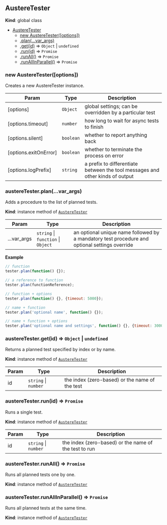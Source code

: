 <a name="AustereTester"></a>

## AustereTester
**Kind**: global class  

* [AustereTester](#AustereTester)
    * [new AustereTester([options])](#new_AustereTester_new)
    * [.plan(...var_args)](#AustereTester+plan)
    * [.get(id)](#AustereTester+get) ⇒ <code>Object</code> &#124; <code>undefined</code>
    * [.run(id)](#AustereTester+run) ⇒ <code>Promise</code>
    * [.runAll()](#AustereTester+runAll) ⇒ <code>Promise</code>
    * [.runAllInParallel()](#AustereTester+runAllInParallel) ⇒ <code>Promise</code>

<a name="new_AustereTester_new"></a>

### new AustereTester([options])
Creates a new AustereTester instance.


| Param | Type | Description |
| --- | --- | --- |
| [options] | <code>Object</code> | global settings; can be overridden by a particular test |
| [options.timeout] | <code>number</code> | how long to wait for async tests to finish |
| [options.silent] | <code>boolean</code> | whether to report anything back |
| [options.exitOnError] | <code>boolean</code> | whether to terminate the process on error |
| [options.logPrefix] | <code>string</code> | a prefix to differentiate between the tool messages and other kinds of output |

<a name="AustereTester+plan"></a>

### austereTester.plan(...var_args)
Adds a procedure to the list of planned tests.

**Kind**: instance method of <code>[AustereTester](#AustereTester)</code>  

| Param | Type | Description |
| --- | --- | --- |
| ...var_args | <code>string</code> &#124; <code>function</code> &#124; <code>Object</code> | an optional unique name followed by a mandatory test procedure and optional settings override |

**Example**  
```js
// function
tester.plan(function() {});

// a reference to function
tester.plan(functionReference);

// function + options
tester.plan(function() {}, {timeout: 5000});

// name + function
tester.plan('optional name', function() {});

// name + function + options
tester.plan('optional name and settings', function() {}, {timeout: 3000});
```
<a name="AustereTester+get"></a>

### austereTester.get(id) ⇒ <code>Object</code> &#124; <code>undefined</code>
Returns a planned test specified by index or by name.

**Kind**: instance method of <code>[AustereTester](#AustereTester)</code>  

| Param | Type | Description |
| --- | --- | --- |
| id | <code>string</code> &#124; <code>number</code> | the index (zero-based) or the name of the test |

<a name="AustereTester+run"></a>

### austereTester.run(id) ⇒ <code>Promise</code>
Runs a single test.

**Kind**: instance method of <code>[AustereTester](#AustereTester)</code>  

| Param | Type | Description |
| --- | --- | --- |
| id | <code>string</code> &#124; <code>number</code> | the index (zero-based) or the name of the test to run |

<a name="AustereTester+runAll"></a>

### austereTester.runAll() ⇒ <code>Promise</code>
Runs all planned tests one by one.

**Kind**: instance method of <code>[AustereTester](#AustereTester)</code>  
<a name="AustereTester+runAllInParallel"></a>

### austereTester.runAllInParallel() ⇒ <code>Promise</code>
Runs all planned tests at the same time.

**Kind**: instance method of <code>[AustereTester](#AustereTester)</code>  
